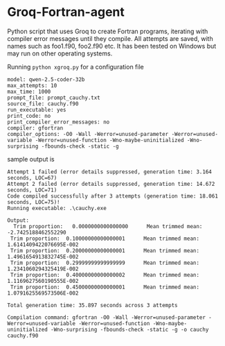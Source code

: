 # Groq-Fortran-agent
Python script that uses Groq to create Fortran programs, iterating with compiler error messages until they compile. All attempts are saved,
with names such as foo1.f90, foo2.f90 etc. It has been tested on Windows but may run on other operating systems.

Running `python xgroq.py` for a configuration file

```
model: qwen-2.5-coder-32b
max_attempts: 10
max_time: 1000
prompt_file: prompt_cauchy.txt
source_file: cauchy.f90
run_executable: yes
print_code: no
print_compiler_error_messages: no
compiler: gfortran
compiler_options: -O0 -Wall -Werror=unused-parameter -Werror=unused-variable -Werror=unused-function -Wno-maybe-uninitialized -Wno-surprising -fbounds-check -static -g
```

sample output is
```
Attempt 1 failed (error details suppressed, generation time: 3.164 seconds, LOC=67)
Attempt 2 failed (error details suppressed, generation time: 14.672 seconds, LOC=71)
Code compiled successfully after 3 attempts (generation time: 18.061 seconds, LOC=75)!
Running executable: .\cauchy.exe

Output:
  Trim proportion:   0.0000000000000000      Mean trimmed mean:  -2.7425188462552290
 Trim proportion:  0.10000000000000001      Mean trimmed mean:   1.6141409422076695E-002
 Trim proportion:  0.20000000000000001      Mean trimmed mean:   1.4961654913832745E-002
 Trim proportion:  0.29999999999999999      Mean trimmed mean:   1.2341060294325419E-002
 Trim proportion:  0.40000000000000002      Mean trimmed mean:   1.1169627560190555E-002
 Trim proportion:  0.45000000000000001      Mean trimmed mean:   1.0791625569573506E-002

Total generation time: 35.897 seconds across 3 attempts

Compilation command: gfortran -O0 -Wall -Werror=unused-parameter -Werror=unused-variable -Werror=unused-function -Wno-maybe-uninitialized -Wno-surprising -fbounds-check -static -g -o cauchy cauchy.f90
```
